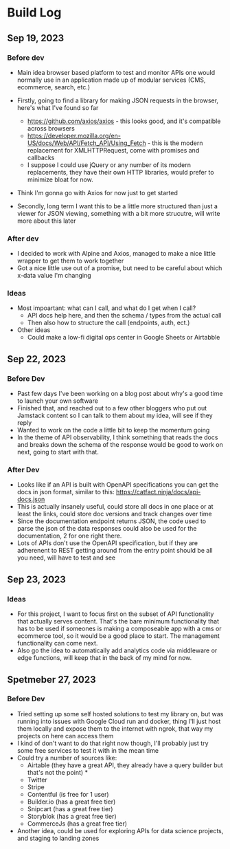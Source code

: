 # Build Log

## Sep 19, 2023

### Before dev

* Main idea browser based platform to test and monitor APIs one would normally use in an application made up of modular services (CMS, ecommerce, search, etc.)

* Firstly, going to find a library for making JSON requests in the browser, here's what I've found so far
  * https://github.com/axios/axios - this looks good, and it's compatible across browsers
  * https://developer.mozilla.org/en-US/docs/Web/API/Fetch_API/Using_Fetch - this is the modern replacement for XMLHTTPRequest, come with promises and callbacks
  * I suppose I could use jQuery or any number of its modern replacements, they have their own HTTP libraries, would prefer to minimize bloat for now.
* Think I'm gonna go with Axios for now just to get started

* Secondly, long term I want this to be a little more structured than just a viewer for JSON viewing, something with a bit more strucutre, will write more about this later

### After dev 

* I decided to work with Alpine and Axios, managed to make a nice little wrapper to get them to work together
* Got a nice little use out of a promise, but need to be careful about which x-data value I'm changing

### Ideas

* Most impoartant: what can I call, and what do I get when I call?
  * API docs help here, and then the schema / types from the actual call
  * Then also how to structure the call (endpoints, auth, ect.)
* Other ideas
  * Could make a low-fi digital ops center in Google Sheets or Airtabble

## Sep 22, 2023

### Before Dev

* Past few days I've been working on a blog post about why's a good time to launch your own software
* Finished that, and reached out to a few other bloggers who put out Jamstack content so I can talk to them about my idea, will see if they reply
* Wanted to work on the code a little bit to keep the momentum going
* In the theme of API observability, I think something that reads the docs and breaks down the schema of the response would be good to work on next, going to start with that.

### After Dev

* Looks like if an API is built with OpenAPI specifications you can get the docs in json format, similar to this: https://catfact.ninja/docs/api-docs.json
* This is actually insanely useful, could store all docs in one place or at least the links, could store doc versions and track changes over time
* Since the documentation endpoint returns JSON, the code used to parse the json of the data responses could also be used for the documentation, 2 for one right there.
* Lots of APIs don't use the OpenAPI specification, but if they are adherenent to REST getting around from the entry point should be all you need, will have to test and see

## Sep 23, 2023

### Ideas

* For this project, I want to focus first on the subset of API functionality that actually serves content. That's the bare minimum functionality that has to be used if someones is making a composeable app with a cms or ecommerce tool, so it would be a good place to start. The management functionality can come next.
* Also go the idea to automatically add analytics code via middleware or edge functions, will keep that in the back of my mind for now. 

## Spetmeber 27, 2023

### Before Dev

* Tried setting up some self hosted solutions to test my library on, but was running into issues with Google Cloud run and docker, thing I'll just host them locally and expose them to the internet with ngrok, that way my projects on here can access them
* I kind of don't want to do that right now though, I'll probably just try some free services to test it with in the mean time
* Could try a number of sources like:
  * Airtable (they have a great API, they already have a query builder but that's not the point) *
  * Twitter
  * Stripe
  * Contentful (is free for 1 user) 
  * Builder.io (has a great free tier)
  * Snipcart (has a great free tier)
  * Storyblok (has a great free tier)
  * CommerceJs (has a great free tier)
* Another idea, could be used for exploring APIs for data science projects, and staging to landing zones